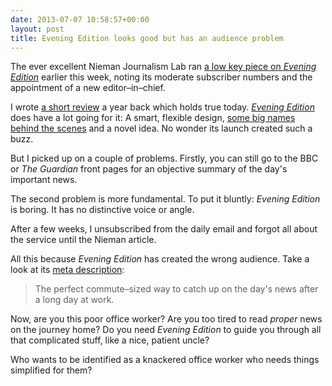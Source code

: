 ```yaml
---
date: 2013-07-07 10:58:57+00:00
layout: post
title: Evening Edition looks good but has an audience problem
---
```


The ever excellent Nieman Journalism Lab ran <a href="http://www.niemanlab.org/2013/07/evening-edition-looks-to-build-beyond-its-simple-model/">a low key piece on <cite>Evening Edition</cite></a> earlier this week, noting its moderate subscriber numbers and the appointment of a new editor&#8211;in&#8211;chief.

I wrote <a href="http://leonpaternoster.com/2012/07/evening-edition-and-making-readable-news/">a short review</a> a year back which holds true today. <a href="http://evening-edition.com/"><cite>Evening Edition</cite></a> does have a lot going for it: A smart, flexible design, <a href="http://about.me/mikemonteiro">some big names behind the scenes</a> and a novel idea. No wonder its launch created such a buzz.

But I picked up on a couple of problems. Firstly, you can still go to the BBC or <cite>The Guardian</cite> front pages for an objective summary of the day's important news.

The second problem is more fundamental. To put it bluntly: <cite>Evening Edition</cite> is boring. It has no distinctive voice or angle.

After a few weeks, I unsubscribed from the daily email and forgot all about the service until the Nieman article.

All this because <cite>Evening Edition</cite> has created the wrong audience. Take a look at its <a href="http://evening-edition.com/">meta description</a>:

> The perfect commute&#8211;sized way to catch up on the day's news after a long day at work.

Now, are you this poor office worker? Are you too tired to read *proper* news on the journey home? Do you need <cite>Evening Edition</cite> to guide you through all that complicated stuff, like a nice, patient uncle?

Who wants to be identified as a knackered office worker who needs things simplified for them?
